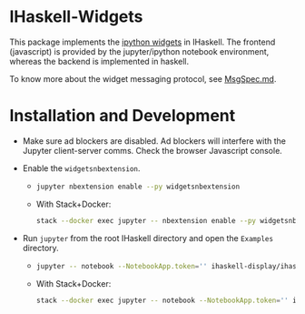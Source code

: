 # IHaskell-Widgets

This package implements the [ipython widgets](https://github.com/ipython/ipywidgets) in
IHaskell. The frontend (javascript) is provided by the jupyter/ipython notebook environment, whereas
the backend is implemented in haskell.

To know more about the widget messaging protocol, see [MsgSpec.md](MsgSpec.md).

# Installation and Development

* Make sure ad blockers are disabled. Ad blockers will interfere with the
  Jupyter client-server comms. Check the browser Javascript console.

* Enable the `widgetsnbextension`.

  * ```bash
    jupyter nbextension enable --py widgetsnbextension
    ```

  * With Stack+Docker:
    ```bash
    stack --docker exec jupyter -- nbextension enable --py widgetsnbextension
    ```

* Run `jupyter` from the root IHaskell directory and open the `Examples`
  directory.

  * ```bash
    jupyter -- notebook --NotebookApp.token='' ihaskell-display/ihaskell-widgets/Examples/
    ```

  * With Stack+Docker:
    ```bash
    stack --docker exec jupyter -- notebook --NotebookApp.token='' ihaskell-display/ihaskell-widgets/Examples/
    ```

